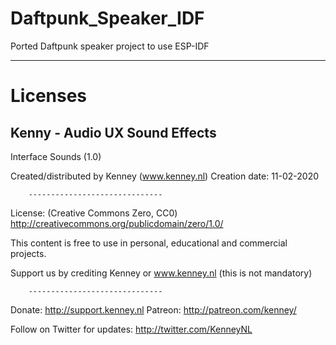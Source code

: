 # Daftpunk_Speaker_IDF
Ported Daftpunk speaker project to use ESP-IDF


-----------------------------------
# Licenses
## Kenny - Audio UX Sound Effects
Interface Sounds (1.0)

Created/distributed by Kenney (www.kenney.nl)
Creation date: 11-02-2020

        ------------------------------

License: (Creative Commons Zero, CC0)
http://creativecommons.org/publicdomain/zero/1.0/

This content is free to use in personal, educational and commercial projects.

Support us by crediting Kenney or www.kenney.nl (this is not mandatory)

        ------------------------------

Donate:   http://support.kenney.nl
Patreon:  http://patreon.com/kenney/

Follow on Twitter for updates:
http://twitter.com/KenneyNL